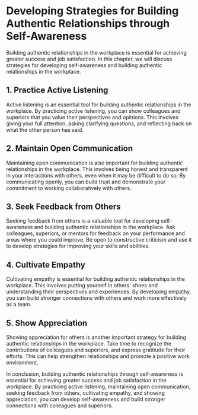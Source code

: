 Developing Strategies for Building Authentic Relationships through Self-Awareness
=====================================================================================================================================================

Building authentic relationships in the workplace is essential for achieving greater success and job satisfaction. In this chapter, we will discuss strategies for developing self-awareness and building authentic relationships in the workplace.

1\. Practice Active Listening
----------------------------

Active listening is an essential tool for building authentic relationships in the workplace. By practicing active listening, you can show colleagues and superiors that you value their perspectives and opinions. This involves giving your full attention, asking clarifying questions, and reflecting back on what the other person has said.

2\. Maintain Open Communication
------------------------------

Maintaining open communication is also important for building authentic relationships in the workplace. This involves being honest and transparent in your interactions with others, even when it may be difficult to do so. By communicating openly, you can build trust and demonstrate your commitment to working collaboratively with others.

3\. Seek Feedback from Others
----------------------------

Seeking feedback from others is a valuable tool for developing self-awareness and building authentic relationships in the workplace. Ask colleagues, superiors, or mentors for feedback on your performance and areas where you could improve. Be open to constructive criticism and use it to develop strategies for improving your skills and abilities.

4\. Cultivate Empathy
--------------------

Cultivating empathy is essential for building authentic relationships in the workplace. This involves putting yourself in others' shoes and understanding their perspectives and experiences. By developing empathy, you can build stronger connections with others and work more effectively as a team.

5\. Show Appreciation
--------------------

Showing appreciation for others is another important strategy for building authentic relationships in the workplace. Take time to recognize the contributions of colleagues and superiors, and express gratitude for their efforts. This can help strengthen relationships and promote a positive work environment.

In conclusion, building authentic relationships through self-awareness is essential for achieving greater success and job satisfaction in the workplace. By practicing active listening, maintaining open communication, seeking feedback from others, cultivating empathy, and showing appreciation, you can develop self-awareness and build stronger connections with colleagues and superiors.
